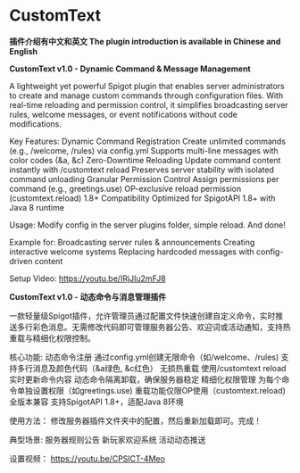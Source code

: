 # CustomText

**插件介绍有中文和英文
The plugin introduction is available in Chinese and English**

**CustomText v1.0 - Dynamic Command & Message Management**

A lightweight yet powerful Spigot plugin that enables server administrators to create and manage custom commands through configuration files. With real-time reloading and permission control, it simplifies broadcasting server rules, welcome messages, or event notifications without code modifications.

Key Features:
Dynamic Command Registration
Create unlimited commands (e.g., /welcome, /rules) via config.yml
Supports multi-line messages with color codes (&a, &c)
Zero-Downtime Reloading
Update command content instantly with /customtext reload
Preserves server stability with isolated command unloading
Granular Permission Control
Assign permissions per command (e.g., greetings.use)
OP-exclusive reload permission (customtext.reload)
1.8+ Compatibility
Optimized for SpigotAPI 1.8+ with Java 8 runtime

Usage:
Modify config in the server plugins folder, simple reload. And done!

Example for:
Broadcasting server rules & announcements
Creating interactive welcome systems
Replacing hardcoded messages with config-driven content

Setup Video:
https://youtu.be/IRjJIu2mFJ8

**CustomText v1.0 - 动态命令与消息管理插件**

一款轻量级Spigot插件，允许管理员通过配置文件快速创建自定义命令，实时推送多行彩色消息。无需修改代码即可管理服务器公告、欢迎词或活动通知，支持热重载与精细化权限控制。

核心功能:
动态命令注册
通过config.yml创建无限命令（如/welcome、/rules)
支持多行消息及颜色代码（&a绿色, &c红色）
无损热重载
使用/customtext reload实时更新命令内容
动态命令隔离卸载，确保服务器稳定
精细化权限管理
为每个命令单独设置权限（如greetings.use)
重载功能仅限OP使用（customtext.reload)
全版本兼容
支持SpigotAPI 1.8+，适配Java 8环境

使用方法：
修改服务器插件文件夹中的配置，然后重新加载即可。完成！

典型场景:
服务器规则公告
新玩家欢迎系统
活动动态推送

设置视频：
https://youtu.be/CPSlCT-4Meo
